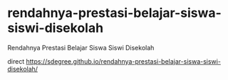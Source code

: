 # rendahnya-prestasi-belajar-siswa-siswi-disekolah
Rendahnya Prestasi Belajar Siswa Siswi Disekolah

direct https://sdegree.github.io/rendahnya-prestasi-belajar-siswa-siswi-disekolah/
